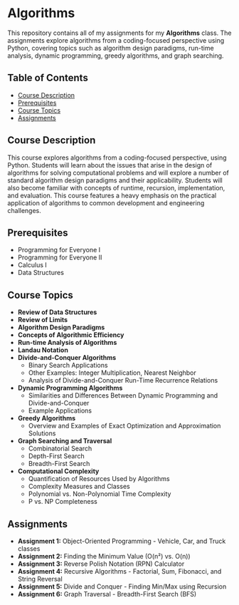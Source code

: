# Algorithms

This repository contains all of my assignments for my **Algorithms** class. The assignments explore algorithms from a coding-focused perspective using Python, covering topics such as algorithm design paradigms, run-time analysis, dynamic programming, greedy algorithms, and graph searching.

## Table of Contents
- [Course Description](#course-description)
- [Prerequisites](#prerequisites)
- [Course Topics](#course-topics)
- [Assignments](#assignments)

## Course Description
This course explores algorithms from a coding-focused perspective, using Python. Students will learn about the issues that arise in the design of algorithms for solving computational problems and will explore a number of standard algorithm design paradigms and their applicability. Students will also become familiar with concepts of runtime, recursion, implementation, and evaluation. This course features a heavy emphasis on the practical application of algorithms to common development and engineering challenges.

## Prerequisites
- Programming for Everyone I
- Programming for Everyone II
- Calculus I
- Data Structures

## Course Topics
- **Review of Data Structures**
- **Review of Limits**
- **Algorithm Design Paradigms**
- **Concepts of Algorithmic Efficiency**
- **Run-time Analysis of Algorithms**
- **Landau Notation**
- **Divide-and-Conquer Algorithms**
  - Binary Search Applications
  - Other Examples: Integer Multiplication, Nearest Neighbor
  - Analysis of Divide-and-Conquer Run-Time Recurrence Relations
- **Dynamic Programming Algorithms**
  - Similarities and Differences Between Dynamic Programming and Divide-and-Conquer
  - Example Applications
- **Greedy Algorithms**
  - Overview and Examples of Exact Optimization and Approximation Solutions
- **Graph Searching and Traversal**
  - Combinatorial Search
  - Depth-First Search
  - Breadth-First Search
- **Computational Complexity**
  - Quantification of Resources Used by Algorithms
  - Complexity Measures and Classes
  - Polynomial vs. Non-Polynomial Time Complexity
  - P vs. NP Completeness

## Assignments
- **Assignment 1:** Object-Oriented Programming - Vehicle, Car, and Truck classes
- **Assignment 2:** Finding the Minimum Value (O(n²) vs. O(n))
- **Assignment 3:** Reverse Polish Notation (RPN) Calculator
- **Assignment 4:** Recursive Algorithms - Factorial, Sum, Fibonacci, and String Reversal
- **Assignment 5:** Divide and Conquer - Finding Min/Max using Recursion
- **Assignment 6:** Graph Traversal - Breadth-First Search (BFS)
